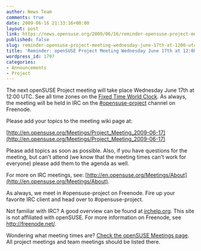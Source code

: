 ```yaml
---
author: News Team
comments: true
date: 2009-06-16 21:33:16+00:00
layout: post
link: https://news.opensuse.org/2009/06/16/reminder-opensuse-project-meeting-wednesday-june-17th-at-1200-utc/
published: false
slug: reminder-opensuse-project-meeting-wednesday-june-17th-at-1200-utc
title: 'Reminder: openSUSE Project Meeting Wednesday June 17th at 12:00 UTC'
wordpress_id: 1797
categories:
- Announcements
- Project
---
```


The next openSUSE Project meeting will take place Wednesday June 17th at 12:00 UTC. See all time zones on the [Fixed Time World Clock](http://is.gd/13MLI). As always, the meeting will be held in IRC on the [#opensuse-project](irc://irc.freenode.net/opensuse-project) channel on Freenode.

Please add your topics to the meeting wiki page at:

[http://en.opensuse.org/Meetings/Project_Meeting_2009-06-17](http://en.opensuse.org/Meetings/Project_Meeting_2009-06-17)

Please add topics as soon as possible. Also, if you have questions for the meeting, but can't attend (we know that the meeting times can't work for everyone) please add them to the agenda as well.

For more on IRC meetings, see: [http://en.opensuse.org/Meetings/About](http://en.opensuse.org/Meetings/About).

As always, we meet in #opensuse-project on Freenode. Fire up your favorite IRC client and head over to #opensuse-project.

Not familiar with IRC? A good overview can be found at [irchelp.org](http://www.irchelp.org/). This site is not affiliated with openSUSE. For more information on Freenode, see http://freenode.net/.

Wondering what meeting times are? [Check the openSUSE Meetings page](http://en.opensuse.org/Meetings). All project meetings and team meetings should be listed there.
